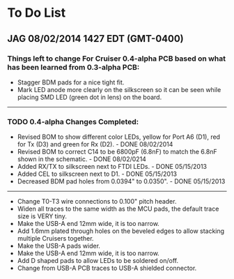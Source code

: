 # To Do List

## JAG 08/02/2014 1427 EDT (GMT-0400)

### Things left to change For Cruiser 0.4-alpha PCB based on what has been learned from 0.3-alpha PCB:

* Stagger BDM pads for a nice tight fit.
* Mark LED anode more clearly on the silkscreen so it can be seen while placing SMD LED (green dot in lens) on the board.


----------
### TODO 0.4-alpha Changes Completed:

* Revised BOM to show different color LEDs, yellow for Port A6 (D1), red for Tx (D3) and green for Rx (D2). - DONE 08/02/2014
* Revised BOM to correct C14 to be 6800pF (6.8nF) to match the 6.8nF shown in the schematic. - DONE 08/02/0214
* Added RX/TX to silkscreen next to FTDI LEDs. - DONE 05/15/2013
* Added CEL to silkscreen next to D1. - DONE 05/15/2013
* Decreased BDM pad holes from 0.0394" to 0.0350". - DONE 05/15/2013

----------


* Change T0-T3 wire connections to 0.100" pitch header.
* Widen all traces to the same width as the MCU pads, the default trace size is VERY tiny.
* Make the USB-A end 12mm wide, it is too narrow.
* Add 1.6mm plated through holes on the beveled edges to allow stacking multiple Cruisers together.
* Make the USB-A pads wider.
* Make the USB-A end 12mm wide, it is too narrow.
* Add D shaped pads to allow LEDs to be soldered on/off.
* Change from USB-A PCB traces to USB-A shielded connector.


